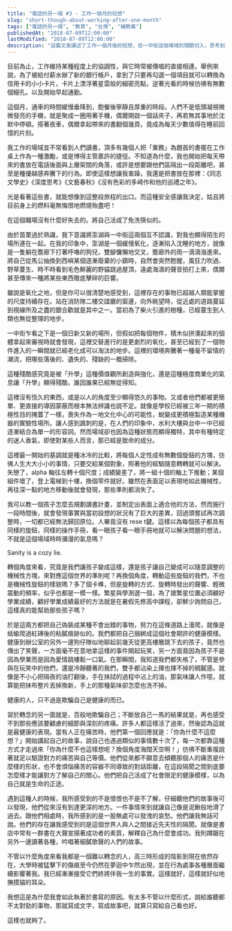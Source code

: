 ```yaml
---
title: "電話的另一端 #3 - 工作一個月的短想"
slug: "short-though-about-working-after-one-month"
tags: ["電話的另一端", "教育", "台灣", "補教業"]
publishedAt: "2018-07-09T12:00:00"
lastModified: "2018-07-09T12:00:00"
description: "這篇文章講述了工作一個月後的短想，從一中街這個場域的殘酷切入，思考到底是什麼導致了這件事，又是什麼蘊釀出了「升學」本身的殘酷氛圍。於最終回歸自身，思考我到底在追尋什麼"
---
```


目前為止，工作維持某種程度上的協調性，與它時常被傳唱的直接相連。舉例來說，為了被給付薪水辦了新的銀行帳戶，拿到了只要再勾選一個項目就可以轉換為信用卡的小小卡片，卡片上漂浮著星雲般的細密亮點，逆著光看的時候彷彿有無數個細孔。以及開始早起通勤。

這個月，通車的時間緩慢垂降到，飽餐後寧靜且厚重的時段。人們不是低頭凝視微微發亮的手機，就是聚成一圈用著手機，偶爾開啟一個話夾子，再若無其事地於沈默中停頓。搭著夜車，偶爾拿起帶來的書翻個幾頁，竟成為每天少數值得在睡前回憶的片刻。

我工作的場域並不常看到人們讀書，頂多有幾個人把「業務」為題首的書擺在工作桌上作為一種激勵，或是博得主管嘉許的捷徑。不知道為什麼，我也開始把每天帶來的書放在電話後面與上層架間的角落，或許是想要跟他們區隔出一段距離吧，甚至是種優越感奔騰下的行為。即使這樣想讓我害躁，我還是把書放在那裡：《同志文學史》《深度思考》《文藝春秋》《沒有色彩的多崎作和他的巡禮之年》。

光是看著這些書，就能想像到這整段旅程的出口。而這種安全感讓我決定，姑且將目前身上的燃料毫無悔恨地燃燒殆盡吧！

在這個職場沒有什麼好失去的。將自己活成了免洗筷似的。

由於苗栗過於熟識，我下意識將澎湖與一中街這兩個互不認識，對我也顯得陌生的場所連在一起。在我的印象中，澎湖是一個緩慢氧化，逐漸陷入沈睡的地方，就像是一隻躺在簷廊下打著呼嚕的狗兒，雙腳慵懶地交叉，簷廊外的雨一滴滴潑進來。將自己從馬公抽換到西嶼某個逐漸廢棄的小鎮時，自然會突然甦醒，風狂力吹過、野草蔓生、時不時看到毛色鮮麗的野貓跳過屋頂，遠處海濤的聲音拍打上來，偶爾甚至傳來一種將某些東西徹底擊碎的巨響。

雖說是氧化之地，但是你可以很清楚地感受到，這裡存在的事物已超越人類能掌握的尺度持續存在。站在消防隊二樓交誼廳的窗邊，向外眺望時，從近處的道路蔓延到視線所及之盡的銀合歡就是其中之一。當初為了柴火引進的樹種，已經蔓生到人類也無從整理的地步。

一中街乍看之下是一個日新又新的場所，但假如把每個物件，積木似拼湊起來的個體拿起來審視時就會發現，這裡交替進行的是更劇烈的氧化，甚至已經到了一個物件進入的一瞬間就已經老化成可以淘汰的地步。這裡的環境奔騰著一種毫不留情的潮流，把哪些落後的、遺失的、殘缺的一概掃除。

這種殘酷感究竟是被「升學」這種價值觀所創造與強化，還是這種極度商業化的氣息讓「升學」顯得殘酷，誰因誰果已經無從得知。

這裡沒有恆久的東西，或是以人的角度至少顯得悠久的事物。又或者他們都被更簡單、更直接的導因蒙蔽而根本無法辨識也說不定。就像是學校已經被三年一期的積極性目的掩蓋了一樣，喪失作為一地文化中心的可能性，蛻變成更積極製造某種機器的實驗性場所。讓人感到諷刺的是，在人們的印象中，水利大樓與台中一中已經逐漸結合為單一的形容詞。然而場域卻也因為這種狀態而顯得獨特，其中有種特定的迷人香氣，即使對某些人而言，那已經是致命的成分。

這裡最一開始的基調就是種冰冷的比較，將每個人定性成有無數個旋鈕的方塊，彷彿人生大大小小的事情，只要交給某個對象，照著他的經驗隨意轉轉就可以解決。失戀了，alpha 軸往左轉十個尺度；成績變差了，將一組十個的軸上下推動；某個組件壞了，登上電梯到十樓，換個零件就好。雖然在表面足以表現地如此機械性，再往深一點的地方移動後就會發現，那些準則都消失了。

我可以教一個孩子怎麼去規劃讀書計畫，並制定出表面上適合他的方法，然而施行一段時間後，就會發現事實與當初設想的狀況有了巨大的差異，回過頭嘗試再次調整時，一切都已經無法歸回原位。人畢竟沒有 rese t鍵。這樣以為每個孩子都具有同樣的旋鈕，同樣的操作手冊，看一眼孩子看一眼手冊地就可以解決問題的想法，不就是這個場域時時瀰漫的氣息嗎？

Sanity is a cozy lie.

轉個角度來看，究竟是我們讓孩子變成這樣，還是孩子讓自己變成可以隨意調整的機械性方塊，來對應這個世界的準則呢？再換個角度，轉動這些旋鈕的我們，不也是機械性旋鈕的樣貌嗎？多了個卡榫，但是旋轉的方式、旋轉時發出的聲響、輕微震動的頻率，似乎也都是一模一樣。繁星與學測選一個，為了搶繁星位置必須顧好學業成績，顧好學業成績最好的方法就是在暑假先修高中課程，卻鮮少詢問自己，這樣真的能幫助那些孩子嗎？

於是這兩方都把自己偽裝成某種不會出錯的事物，努力在這條道路上漫爬，就像是蛞蝓爬過紅磚後的粘膩痕跡似的。我們都把自己捆綁成這個社會期許的健康模樣。健康到辦公室的另外一邊狗仔隊似地聊起前幾天從更高樓層跳下去的孩子，竟然也傳出了笑聲，一方面毫不在意地拿這樣的事件開起玩笑，另一方面竟因為孩子不是因為學業而是因為愛情跳樓鬆一口氣。在那瞬間，我知道我們都失格了，不管是參與在玩笑中的他們，還是冷靜聽著的我們，雙手都沾染上揮也揮不掉的稠膩感。就像是不小心把隔夜的油打翻後，手在抹拭的過程中沾上的油，那氣味讓人作噁，就算能把抹布整片丟掉換新，手上的那種氣味卻怎麼也洗不掉。

健康的人，只不過是欺騙自己是健康的而已。

習於轉念的另一面就是，百般地欺騙自己；不斷放自己一馬的結果就是，再也感受不到那些應該要顧慮的細節與深刻的疼痛。許多人都這樣活了過來，然後認為這就是最健康的表現。當有人正在痛苦時，他們第一個回應就是：「你為什麼不這麼想？」開始講起自己的故事，說自己也遇過類似的事情數十次了，每一次都靠這種方式才走過來「你為什麼不也這樣想呢？換個角度海闊天空啊！」彷彿不斷重複說著就足以驗證對方的痛苦與自己等價。他們從來都不願意去傾聽那個人的痛苦是什麼樣的形狀，也不會煩惱痛苦的容器不同導致的對話距離，在這段隔閡之間到底要怎麼樣才能讓對方了解自己的關心。他們把自己活成了社會限定的健康模樣，以為自己就是生命的正途。

遇到這種人的時候，我所感受到的不是憤恨也不是不了解，仔細聽他們的故事後可以發現，他們從來沒有到達更深的地方。一件事情來到就讓自己像是泥鰍般地滑了過去。跟他們相處時，我所感到的是一股無處可以發洩的哀愁。他們讓我無話可說。他們的存在讓我感受到的是這個世界人與人之間接近先天性的隔閡。就像是書店中常有一群書在大聲宣揚著成功者的素質，解釋自己為什麼會成功。我則蹲踞在另外一邊讀著各種，吟唱著細膩歌聲的人們的故事。

不管以什麼角度來看我都是一個難以轉念的人，高三時形成的陰影到現在依然存在，大學時被猛擊下的傷痕至今仍然在夢迴中乍然出現，並在行為處事各種層面繼續影響著我。我已經漸漸接受它們終將伴我一生的事實。這樣就好，這樣就好似地撫摸貓的耳朵。

我想這是為什麼我會如此執著於書寫的原因。有太多不管以什麼形式，說給誰聽都不太對勁的事物，那就寫成文字，寫成故事吧，就算只寫給自己看也好。

這樣也就夠了。
